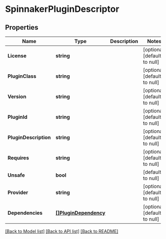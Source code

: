 # SpinnakerPluginDescriptor

## Properties
Name | Type | Description | Notes
------------ | ------------- | ------------- | -------------
**License** | **string** |  | [optional] [default to null]
**PluginClass** | **string** |  | [optional] [default to null]
**Version** | **string** |  | [optional] [default to null]
**PluginId** | **string** |  | [optional] [default to null]
**PluginDescription** | **string** |  | [optional] [default to null]
**Requires** | **string** |  | [optional] [default to null]
**Unsafe** | **bool** |  | [default to null]
**Provider** | **string** |  | [optional] [default to null]
**Dependencies** | [**[]PluginDependency**](PluginDependency.md) |  | [optional] [default to null]

[[Back to Model list]](../README.md#documentation-for-models) [[Back to API list]](../README.md#documentation-for-api-endpoints) [[Back to README]](../README.md)


